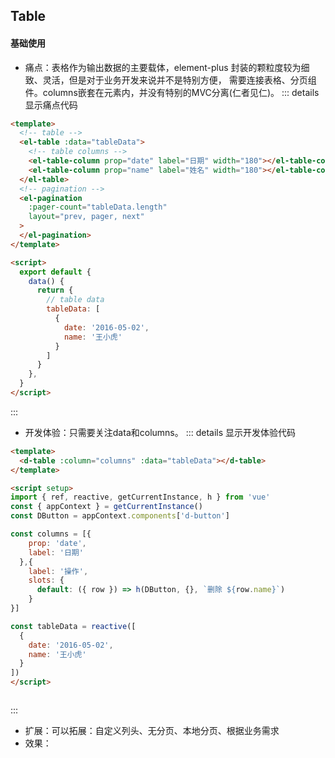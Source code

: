 ## Table 

#### 基础使用
  
- 痛点：表格作为输出数据的主要载体，element-plus 封装的颗粒度较为细致、灵活，但是对于业务开发来说并不是特别方便， 需要连接表格、分页组件。columns嵌套在元素内，并没有特别的MVC分离(仁者见仁)。
::: details 显示痛点代码
```html
<template>
  <!-- table -->
  <el-table :data="tableData">
    <!-- table columns -->
    <el-table-column prop="date" label="日期" width="180"></el-table-column>
    <el-table-column prop="name" label="姓名" width="180"></el-table-column>
  </el-table>
  <!-- pagination -->
  <el-pagination
    :pager-count="tableData.length"
    layout="prev, pager, next"
  >
  </el-pagination>
</template>

<script>
  export default {
    data() {
      return {
        // table data
        tableData: [
          {
            date: '2016-05-02',
            name: '王小虎'
          }
        ]
      }
    },
  }
</script>

```

:::
- 开发体验：只需要关注data和columns。
::: details 显示开发体验代码
```html
<template>
  <d-table :column="columns" :data="tableData"></d-table>
</template>

<script setup>
import { ref, reactive, getCurrentInstance, h } from 'vue'
const { appContext } = getCurrentInstance()
const DButton = appContext.components['d-button']

const columns = [{
    prop: 'date',
    label: '日期'
  },{
    label: '操作',
    slots: {
      default: ({ row }) => h(DButton, {}, `删除 ${row.name}`)
    }
}]

const tableData = reactive([
  {
    date: '2016-05-02',
    name: '王小虎'
  }
])
</script>



```
:::
- 扩展：可以拓展：自定义列头、无分页、本地分页、根据业务需求
- 效果：
<d-table :column="column" :data="tableData"></d-table>

<script setup>
import { ref, reactive, h, getCurrentInstance } from 'vue'
const { appContext } = getCurrentInstance()
const DButton = appContext.components['d-button']
const ddialog = ref();
const column = [
  {
    prop: 'date',
    label: '日期'
  },
  {
    prop: 'name',
    label: '姓名'
  },
  {
    prop: 'address',
    label: '地址'
  },
  {
    label: '操作',
    slots: {
      default: ({ row }) => h(DButton, {}, `删除 ${row.name}`)
    }

  }
]
const tableData = reactive([
  {
    date: '2016-05-02',
    name: '王小虎',
    address: '上海市普陀区金沙江路 1518 弄',
  },
  {
    date: '2016-05-04',
    name: '王小虎',
    address: '上海市普陀区金沙江路 1517 弄',
  },
])
</script>

